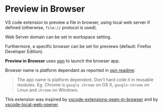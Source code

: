# Preview in Browser

VS code extension to preview a file in browser, using local web server if defined (otherwise, `file://` protocol is used).

Web Server domain can be set in workspace setting.

Furthermore, a specific browser can be set for previews (default: Firefox Developer Edition).

**Preview in Browser** uses [opn](https://github.com/pwnall/node-open) to launch the browser app.

Browser name is platform dependant as reported in [opn readme](https://github.com/sindresorhus/opn#readme):

> The app name is platform dependent. Don't hard code it in reusable modules. Eg. Chrome is `google chrome` on OS X, `google-chrome` on Linux and `chrome` on Windows.

This extension was inspired by [vscode-extensions-open-in-browser](https://github.com/SudoKillMe/vscode-extensions-open-in-browser) and by [vscode-local-web-opener](https://github.com/Tairraos/vscode-local-web-opener)
